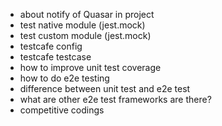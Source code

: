 - about notify of Quasar in project
- test native module (jest.mock)
- test custom module (jest.mock)
- testcafe config
- testcafe testcase
- how to improve unit test coverage
- how to do e2e testing
- difference between unit test and e2e test
- what are other e2e test frameworks are there?
- competitive codings